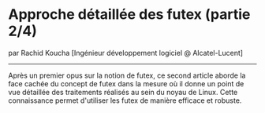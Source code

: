 # Approche détaillée des futex (partie 2/4)
par Rachid Koucha [Ingénieur développement logiciel @ Alcatel-Lucent]

---

Après un premier opus sur la notion de futex, ce second article aborde la face cachée du concept de futex dans la mesure où il donne un point de vue détaillée des traitements réalisés au sein du noyau de Linux. Cette connaissance permet d'utiliser les futex de manière efficace et robuste.
